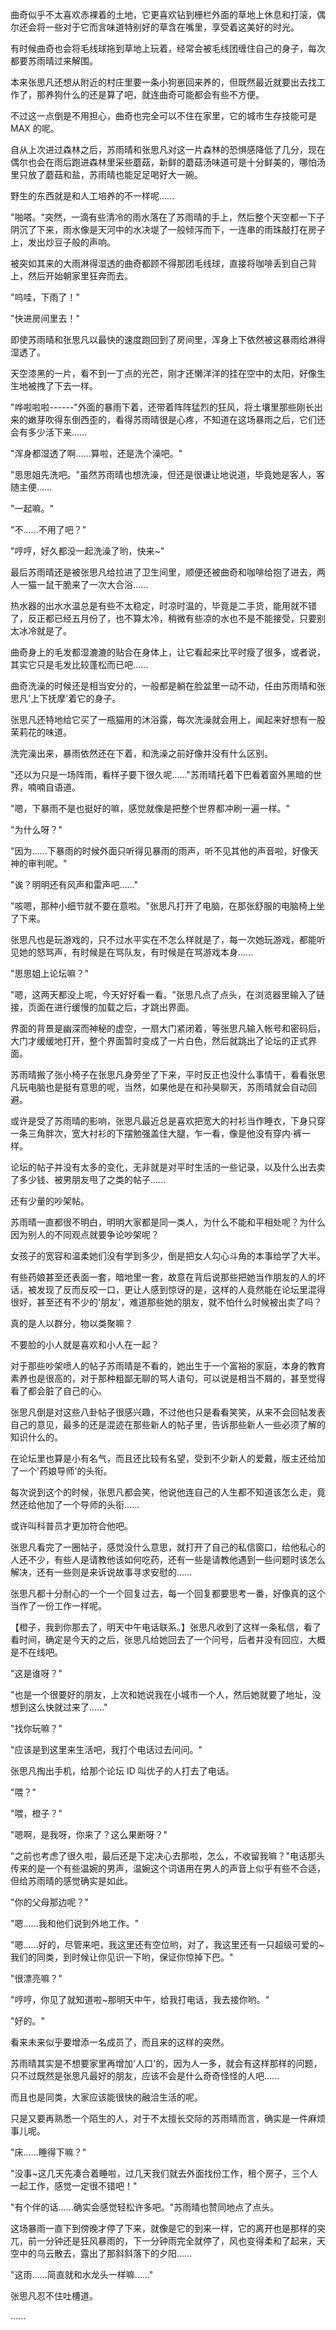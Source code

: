 <link rel="stylesheet" href="../../styles/text.css" />

曲奇似乎不太喜欢赤裸着的土地，它更喜欢钻到栅栏外面的草地上休息和打滚，偶尔还会将一些对于它而言味道特别好的草含在嘴里，享受着这美好的时光。

有时候曲奇也会将毛线球拖到草地上玩着，经常会被毛线团缠住自己的身子，每次都要苏雨晴过来解围。

本来张思凡还想从附近的村庄里要一条小狗崽回来养的，但既然最近就要出去找工作了，那养狗什么的还是算了吧，就连曲奇可能都会有些不方便。

不过这一点倒是不用担心，曲奇也完全可以不住在家里，它的城市生存技能可是 MAX 的呢。

自从上次进过森林之后，苏雨晴和张思凡对这一片森林的恐惧感降低了几分，现在偶尔也会在雨后跑进森林里采些蘑菇，新鲜的蘑菇汤味道可是十分鲜美的，哪怕汤里只放了蘑菇和盐，苏雨晴也能足足喝好大一碗。

野生的东西就是和人工培养的不一样呢......

"啪嗒。"突然，一滴有些清冷的雨水落在了苏雨晴的手上，然后整个天空都一下子阴沉了下来，雨水像是天河中的水决堤了一般倾泻而下，一连串的雨珠敲打在房子上，发出炒豆子般的声响。

被突如其来的大雨淋得湿透的曲奇都顾不得那团毛线球，直接将咖啡丢到自己背上，然后开始朝家里狂奔而去。

"呜哇，下雨了！"

"快进房间里去！"

即使苏雨晴和张思凡以最快的速度跑回到了房间里，浑身上下依然被这暴雨给淋得湿透了。

天空漆黑的一片，看不到一丁点的光芒，刚才还懒洋洋的挂在空中的太阳，好像生生地被拽了下去一样。

"哗啦啦啦------"外面的暴雨下着，还带着阵阵猛烈的狂风，将土壤里那些刚长出来的嫩芽吹得东倒西歪的，看得苏雨晴很是心疼，不知道在这场暴雨之后，它们还会有多少活下来......

"浑身都湿透了啊......算啦，还是洗个澡吧。"

"思思姐先洗吧。"虽然苏雨晴也想洗澡，但还是很谦让地说道，毕竟她是客人，客随主便......

"一起嘛。"

"不......不用了吧？"

"哼哼，好久都没一起洗澡了哟，快来\~"

最后苏雨晴还是被张思凡给拉进了卫生间里，顺便还被曲奇和咖啡给抱了进去，两人一猫一鼠干脆来了一次大合浴......

热水器的出水水温总是有些不太稳定，时凉时温的，毕竟是二手货，能用就不错了，反正都已经五月份了，也不算太冷，稍微有些凉的水也不是不能接受，只要别太冰冷就是了。

曲奇身上的毛发都湿漉漉的贴合在身体上，让它看起来比平时瘦了很多，或者说，其实它只是毛发比较蓬松而已吧......

曲奇洗澡的时候还是相当安分的，一般都是躺在脸盆里一动不动，任由苏雨晴和张思凡'上下抚摩'着它的身子。

张思凡还特地给它买了一瓶猫用的沐浴露，每次洗澡就会用上，闻起来好想有一股茉莉花的味道。

洗完澡出来，暴雨依然还在下着，和洗澡之前好像并没有什么区别。

"还以为只是一场阵雨，看样子要下很久呢......"苏雨晴托着下巴看着窗外黑暗的世界，喃喃自语道。

"嗯，下暴雨不是也挺好的嘛，感觉就像是把整个世界都冲刷一遍一样。"

"为什么呀？"

"因为......下暴雨的时候外面只听得见暴雨的雨声，听不见其他的声音啦，好像天神的审判呢。"

"诶？明明还有风声和雷声吧......"

"咳嗯，那种小细节就不要在意啦。"张思凡打开了电脑，在那张舒服的电脑椅上坐了下来。

张思凡也是玩游戏的，只不过水平实在不怎么样就是了，每一次她玩游戏，都能听见她的怒骂声，有时候是在骂队友，有时候是在骂游戏本身......

"思思姐上论坛嘛？"

"嗯，这两天都没上呢，今天好好看一看。"张思凡点了点头，在浏览器里输入了链接，页面在进行缓慢的加载之后，才跳出界面。

界面的背景是幽深而神秘的虚空，一扇大门紧闭着，等张思凡输入帐号和密码后，大门才缓缓地打开，整个界面暂时变成了一片白色，然后就跳出了论坛的正式界面。

苏雨晴搬了张小椅子在张思凡身旁坐了下来，平时反正也没什么事情干，看看张思凡玩电脑也是挺有意思的呢，当然，如果他是在和孙昊聊天，苏雨晴就会自动回避。

或许是受了苏雨晴的影响，张思凡最近总是喜欢把宽大的衬衫当作睡衣，下身只穿一条三角胖次，宽大衬衫的下摆勉强盖住大腿，乍一看，像是他没有穿内·裤一样。

论坛的帖子并没有太多的变化，无非就是对平时生活的一些记录，以及什么出去卖了多少钱、被男朋友甩了之类的帖子......

还有少量的吵架帖。

苏雨晴一直都很不明白，明明大家都是同一类人，为什么不能和平相处呢？为什么因为别人的不同观点就要争论吵架呢？

女孩子的宽容和温柔她们没有学到多少，倒是把女人勾心斗角的本事给学了大半。

有些药娘甚至还表面一套，暗地里一套，故意在背后说那些把她当作朋友的人的坏话，被发现了反而反咬一口，更让人感到惊讶的是，这样的人竟然能在论坛里混得很好，甚至还有不少的'朋友'，难道那些她的朋友，就不怕什么时候被出卖了吗？

真的是人以群分，物以类聚嘛？

不要脸的小人就是喜欢和小人在一起？

对于那些吵架喷人的帖子苏雨晴是不看的，她出生于一个富裕的家庭，本身的教育素养也是很高的，对于那种粗鄙无聊的骂人语句，可以说是相当不屑的，甚至觉得看了都会脏了自己的心。

张思凡倒是对这些八卦帖子很感兴趣，不过他也只是看看笑笑，从来不会回帖发表自己的意见，最多的还是混迹在那些新人的帖子里，告诉那些新人一些必须了解的知识什么的。

在论坛里也算是小有名气，而且还比较有名望，受到不少新人的爱戴，版主还给加了一个'药娘导师'的头衔。

每次说到这个的时候，张思凡都会笑，他说他连自己的人生都不知道该怎么走，竟然还给他加了一个导师的头衔......

或许叫科普员才更加符合他吧。

张思凡看完了一圈帖子，感觉没什么意思，就打开了自己的私信窗口，给他私心的人还不少，有些人是请教他该如何吃药，还有一些是请教他遇到一些问题时该怎么解决，还有一些则是来诉说故事寻求安慰的......

张思凡都十分耐心的一个一个回复过去，每一个回复都要思考一番，好像真的这个当作了一份工作一样呢。

【橙子，我到你那去了，明天中午电话联系。】张思凡收到了这样一条私信，看了看时间，确定是今天的之后，张思凡给她回去了一个问号，后者并没有回应，大概是不在线吧。

"这是谁呀？"

"也是一个很要好的朋友，上次和她说我在小城市一个人，然后她就要了地址，没想到这么快就过来了......"

"找你玩嘛？"

"应该是到这里来生活吧，我打个电话过去问问。"

张思凡掏出手机，给那个论坛 ID 叫优子的人打去了电话。

"喂？"

"喂，橙子？"

"嗯啊，是我呀，你来了？这么果断呀？"

"之前也考虑了很久啦，最后还是下定决心去那啦，怎么，不收留我嘛？"电话那头传来的是一个有些温婉的男声，温婉这个词语用在男人的声音上似乎有些不合适，但给苏雨晴的感觉确实是如此。

"你的父母那边呢？"

"嗯......我和他们说到外地工作。"

"嗯......好的，尽管来吧，我这里还有空位哟，对了，我这里还有一只超级可爱的\~我们的同类，到时候让你见识一下哟，保证你惊掉下巴。"

"很漂亮嘛？"

"哼哼，你见了就知道啦\~那明天中午，给我打电话，我去接你哟。"

"好的。"

看来未来似乎要增添一名成员了，而且来的这样的突然。

苏雨晴其实是不想要家里再增加'人口'的，因为人一多，就会有这样那样的问题，只不过既然是张思凡最好的朋友，应该不会是什么奇奇怪怪的人吧......

而且也是同类，大家应该能很快的融洽生活的呢。

只是又要再熟悉一个陌生的人，对于不太擅长交际的苏雨晴而言，确实是一件麻烦事儿呢。

"床......睡得下嘛？"

"没事\~这几天先凑合着睡啦，过几天我们就去外面找份工作，租个房子，三个人一起工作，感觉一定很不错吧！"

"有个伴的话......确实会感觉轻松许多吧。"苏雨晴也赞同地点了点头。

这场暴雨一直下到傍晚才停了下来，就像是它的到来一样，它的离开也是那样的突兀，前一分钟还是狂风暴雨的，下一分钟雨完全就停了，风也变得柔和了起来，天空中的乌云散去，露出了那斜斜落下的夕阳......

"这雨......简直就和水龙头一样嘛......"

张思凡忍不住吐槽道。

......
